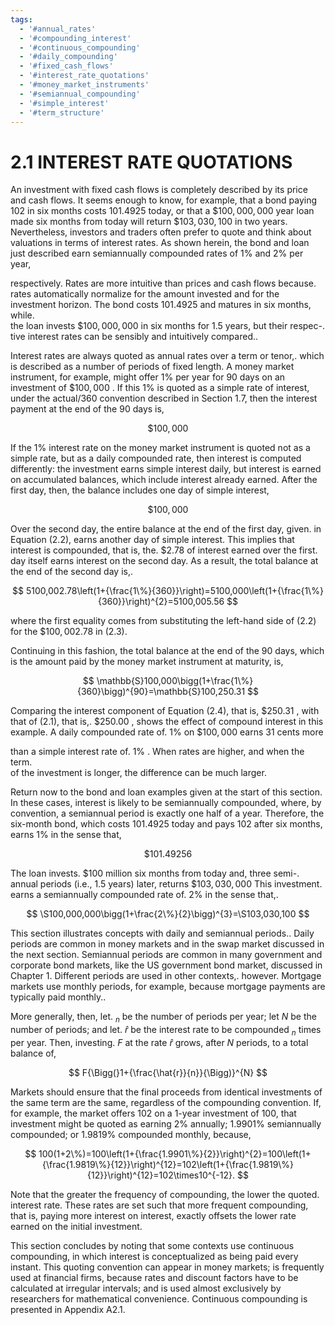 ```yaml
---
tags:
  - '#annual_rates'
  - '#compounding_interest'
  - '#continuous_compounding'
  - '#daily_compounding'
  - '#fixed_cash_flows'
  - '#interest_rate_quotations'
  - '#money_market_instruments'
  - '#semiannual_compounding'
  - '#simple_interest'
  - '#term_structure'
---
```

# 2.1 INTEREST RATE QUOTATIONS  

An investment with fixed cash flows is completely described by its price and cash flows. It seems enough to know, for example, that a bond paying 102 in six months costs 101.4925 today, or that a $\$100,000,000$ year loan made six months from today will return $\$103,030,100$ in two years. Nevertheless, investors and traders often prefer to quote and think about valuations in terms of interest rates. As shown herein, the bond and loan just described earn semiannually compounded rates of $1\%$ and $2\%$ per year,  

respectively. Rates are more intuitive than prices and cash flows because.   
rates automatically normalize for the amount invested and for the investment horizon. The bond costs 101.4925 and matures in six months, while.   
the loan invests $\$100,000,000$ in six months for 1.5 years, but their respec-.   
tive interest rates can be sensibly and intuitively compared..  

Interest rates are always quoted as annual rates over a term or tenor,. which is described as a number of periods of fixed length. A money market instrument, for example, might offer $1\%$ per year for 90 days on an investment of $\$100,000$ . If this $1\%$ is quoted as a simple rate of interest, under the actual/360 convention described in Section 1.7, then the interest payment at the end of the 90 days is,  

$$
\$100,000
$$  

If the $1\%$ interest rate on the money market instrument is quoted not as a simple rate, but as a daily compounded rate, then interest is computed differently: the investment earns simple interest daily, but interest is earned on accumulated balances, which include interest already earned. After the first day, then, the balance includes one day of simple interest,  

$$
\$100,000
$$  

Over the second day, the entire balance at the end of the first day, given. in Equation (2.2), earns another day of simple interest. This implies that interest is compounded, that is, the. $\$2.78$ of interest earned over the first. day itself earns interest on the second day. As a result, the total balance at the end of the second day is,.  

$$
5100,002.78\left(1+{\frac{1\%}{360}}\right)=5100,000\left(1+{\frac{1\%}{360}}\right)^{2}=5100,005.56
$$  

where the first equality comes from substituting the left-hand side of (2.2) for the $\$100,002.78$ in (2.3).  

Continuing in this fashion, the total balance at the end of the 90 days, which is the amount paid by the money market instrument at maturity, is,  

$$
\mathbb{S}100,000\bigg(1+\frac{1\%}{360}\bigg)^{90}=\mathbb{S}100,250.31
$$  

Comparing the interest component of Equation (2.4), that is, $\$250.31$ , with that of (2.1), that is,. $\$250.00$ , shows the effect of compound interest in this example. A daily compounded rate of. $1\%$ on $\$100,000$ earns 31 cents more  

than a simple interest rate of. $1\%$ . When rates are higher, and when the term.   
of the investment is longer, the difference can be much larger.  

Return now to the bond and loan examples given at the start of this section. In these cases, interest is likely to be semiannually compounded, where, by convention, a semiannual period is exactly one half of a year. Therefore, the six-month bond, which costs 101.4925 today and pays 102 after six months, earns $1\%$ in the sense that,  

$$
\$101.49256
$$  

The loan invests. $\$100$ million six months from today and, three semi-. annual periods (i.e., 1.5 years) later, returns $\$103,030,000$ This investment. earns a semiannually compounded rate of. $2\%$ in the sense that,.  

$$
\S100,000,000\bigg(1+\frac{2\%}{2}\bigg)^{3}=\S103,030,100
$$  

This section illustrates concepts with daily and semiannual periods.. Daily periods are common in money markets and in the swap market discussed in the next section. Semiannual periods are common in many government and corporate bond markets, like the US government bond market, discussed in Chapter 1. Different periods are used in other contexts,. however. Mortgage markets use monthly periods, for example, because mortgage payments are typically paid monthly..  

More generally, then, let. $_n$ be the number of periods per year; let $N$ be the number of periods; and let. $\hat{r}$ be the interest rate to be compounded $_n$ times per year. Then, investing. $F$ at the rate $\hat{r}$ grows, after $N$ periods, to a total balance of,  

$$
F{\Bigg(}1+{\frac{\hat{r}}{n}}{\Bigg)}^{N}
$$  

Markets should ensure that the final proceeds from identical investments of the same term are the same, regardless of the compounding convention. If, for example, the market offers 102 on a 1-year investment of 100, that investment might be quoted as earning $2\%$ annually; $1.9901\%$ semiannually compounded; or $1.9819\%$ compounded monthly, because,  

$$
100(1+2\%)=100\left(1+{\frac{1.9901\%}{2}}\right)^{2}=100\left(1+{\frac{1.9819\%}{12}}\right)^{12}=102\left(1+{\frac{1.9819\%}{12}}\right)^{12}=102\times10^{-12}.
$$  

Note that the greater the frequency of compounding, the lower the quoted. interest rate. These rates are set such that more frequent compounding, that is, paying more interest on interest, exactly offsets the lower rate earned on the initial investment.  

This section concludes by noting that some contexts use continuous compounding, in which interest is conceptualized as being paid every instant. This quoting convention can appear in money markets; is frequently used at financial firms, because rates and discount factors have to be calculated at irregular intervals; and is used almost exclusively by researchers for mathematical convenience. Continuous compounding is presented in Appendix A2.1.  

